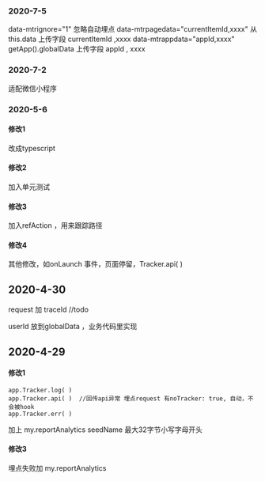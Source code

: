 ###  2020-7-5
 data-mtrignore="1"  忽略自动埋点
 data-mtrpagedata="currentItemId,xxxx"  从this.data 上传字段 currentItemId ,xxxx
 data-mtrappdata="appId,xxxx"  getApp().globalData 上传字段 appId , xxxx

### 2020-7-2
适配微信小程序

### 2020-5-6
#### 修改1
改成typescript
#### 修改2 
加入单元测试 
#### 修改3 
加入refAction ，用来跟踪路径

#### 修改4
其他修改，如onLaunch 事件，页面停留，Tracker.api( )



## 2020-4-30
request 加 traceId //todo

userId 放到globalData ，业务代码里实现


## 2020-4-29
#### 修改1
    app.Tracker.log( )
    app.Tracker.api( )  //回传api异常 埋点request 有noTracker: true, 自动，不会被hook
    app.Tracker.err( )
加上 my.reportAnalytics   seedName 最大32字节小写字母开头
 

#### 修改3
   埋点失败加 my.reportAnalytics   
